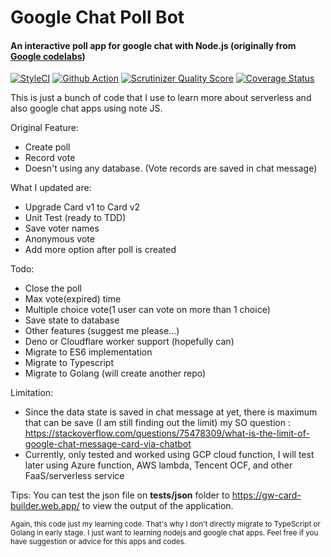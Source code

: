 # Google Chat Poll Bot
#### An interactive poll app for google chat with Node.js (originally from [Google codelabs](https://codelabs.developers.google.com/codelabs/google-chat-poll-bot))

[![StyleCI](https://github.styleci.io/repos/600267700/shield?branch=master)](https://styleci.io/repos/600267700)
[![Github Action](https://github.com/dyaskur/google-chat-poll/workflows/Node.js%20CI/badge.svg?branch=master)](https://github.com/dyaskur/google-chat-poll/actions) 
[![Scrutinizer Quality Score](https://scrutinizer-ci.com/g/dyaskur/google-chat-poll/badges/quality-score.png?s=4023c984fc1163a44f4220cd7d57406643ced9f2)](https://scrutinizer-ci.com/g/dyaskur/google-chat-poll/)
[![Coverage Status](https://coveralls.io/repos/github/dyaskur/google-chat-poll/badge.svg?branch=master)](https://coveralls.io/github/dyaskur/google-chat-poll)

This is just a bunch of code that I use to learn more about serverless and also google chat apps using note JS.

Original Feature:
- Create poll
- Record vote
- Doesn't using any database. (Vote records are saved in chat message)

What I updated are:

- Upgrade Card v1 to Card v2
- Unit Test (ready to TDD)
- Save voter names
- Anonymous vote
- Add more option after poll is created

Todo:

 - Close the poll
 - Max vote(expired) time
 - Multiple choice vote(1 user can vote on more than 1 choice)
 - Save state to database
 - Other features (suggest me please...)
 - Deno or Cloudflare worker support (hopefully can)
 - Migrate to ES6 implementation
 - Migrate to Typescript
 - Migrate to Golang (will create another repo)


Limitation:
- Since the data state is saved in chat message at yet, there is maximum that can be save (I am still finding out the limit) my SO question : https://stackoverflow.com/questions/75478309/what-is-the-limit-of-google-chat-message-card-via-chatbot
- Currently, only tested and worked using GCP cloud function, I will test later using Azure function, AWS lambda, Tencent OCF, and other FaaS/serverless service

Tips: You can test the json file on **tests/json** folder to https://gw-card-builder.web.app/ to view the output of the application.

<sub>
Again, this code just my learning code. That's why I don't directly migrate to TypeScript or Golang in early stage. 
I just want to learning nodejs and google chat apps.
Feel free if you have suggestion or advice for this apps and codes.
</sub>
